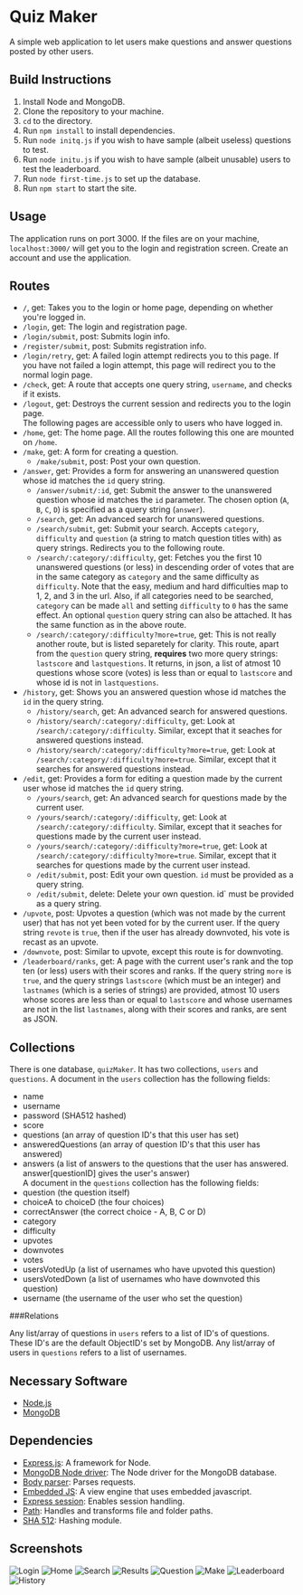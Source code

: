 Quiz Maker
==========

A simple web application to let users make questions and answer questions posted by other users.

Build Instructions
------------------

1. Install Node and MongoDB.
2. Clone the repository to your machine.
3. `cd` to the directory.
4. Run `npm install` to install dependencies.
5. Run `node initq.js` if you wish to have sample (albeit useless) questions to test.
6. Run `node initu.js` if you wish to have sample (albeit unusable) users to test the leaderboard.
6. Run `node first-time.js` to set up the database.
7. Run `npm start` to start the site.

Usage
-----

The application runs on port 3000. If the files are on your machine, `localhost:3000/` will get you to the login and
registration screen. Create an account and use the application.

Routes
------

* `/`, get: Takes you to the login or home page, depending on whether you're logged in.
* `/login`, get: The login and registration page.
* `/login/submit`, post: Submits login info.
* `/register/submit`, post: Submits registration info.
* `/login/retry`, get: A failed login attempt redirects you to this page. If you have not failed a login attempt, this page will redirect
you to the normal login page.
* `/check`, get: A route that accepts one query string, `username`, and checks if it exists.
* `/logout`, get: Destroys the current session and redirects you to the login page.  
The following pages are accessible only to users who have logged in.
* `/home`, get: The home page. All the routes following this one are mounted on `/home`.
* `/make`, get: A form for creating a question.
  * `/make/submit`, post: Post your own question.
* `/answer`, get: Provides a form for answering an unanswered question whose id matches the `id` query string.
  * `/answer/submit/:id`, get: Submit the answer to the unanswered question whose id matches the `id` parameter. The chosen option (`A`, 
  `B`, `C`, `D`) is specified as a query string (`answer`).
  * `/search`, get: An advanced search for unanswered questions.
  * `/search/submit`, get: Submit your search. Accepts `category`, `difficulty` and `question` (a string to match question titles with)
  as query strings. Redirects you to the following route.
  * `/search/:category/:difficulty`, get: Fetches you the first 10 unanswered questions (or less) in descending order of votes that are in the same category as `category` and the same difficulty as `difficulty`. Note that the easy, medium and hard difficulties map to 1, 2, and 3 in the url. Also, if all categories need to be searched,
  `category` can be made `all` and setting `difficulty` to `0` has the same effect. An optional `question` query string can also be attached.
  It has the same function as in the above route.
  * `/search/:category/:difficulty?more=true`, get: This is not really another route, but is listed separetely for clarity. This route, apart from the `question` query string, **requires** two more query strings: `lastscore` and `lastquestions`. It returns, in json, a list of atmost 10 questions whose score (votes) is less than or equal to `lastscore` and whose id is not in `lastquestions`.
* `/history`, get: Shows you an answered question whose id matches the `id` in the query string.
  * `/history/search`, get: An advanced search for answered questions.
  * `/history/search/:category/:difficulty`, get: Look at `/search/:category/:difficulty`. Similar, except that it seaches for answered questions instead.
  * `/history/search/:category/:difficulty?more=true`, get: Look at `/search/:category/:difficulty?more=true`. Similar, except that it searches
  for answered questions instead.
* `/edit`, get: Provides a form for editing a question made by the current user whose id matches the `id` query string.
  * `/yours/search`, get: An advanced search for questions made by the current user.
  * `/yours/search/:category/:difficulty`, get: Look at `/search/:category/:difficulty`. Similar, except that it seaches for questions made by the current user instead.
  * `/yours/search/:category/:difficulty?more=true`, get: Look at `/search/:category/:difficulty?more=true`. Similar, except that it searches
  for questions made by the current user instead.
  * `/edit/submit`, post: Edit your own question. `id` must be provided as a query string.
  * `/edit/submit`, delete: Delete your own question. id` must be provided as a query string.
* `/upvote`, post: Upvotes a question (which was not made by the current user) that has not yet been voted for by the current user. If the query string `revote` is `true`, then if the user has already downvoted, his vote is recast as an upvote.
* `/downvote`, post: Similar to upvote, except this route is for downvoting.
* `/leaderboard/ranks`, get: A page with the current user's rank and the top ten (or less) users with their scores and ranks. If the query string `more` is `true`, and the query strings `lastscore` (which must be an integer) and `lastnames` (which is a series of strings) are provided, atmost 10 users whose scores are less than or equal to `lastscore` and whose usernames are not in the list `lastnames`, along with their scores and ranks, are sent as JSON.

Collections
-----------

There is one database, `quizMaker`. It has two collections, `users` and `questions`. A document in the `users` collection has the following fields:
* name
* username
* password (SHA512 hashed)
* score
* questions (an array of question ID's that this user has set)
* answeredQuestions (an array of question ID's that this user has answered)
* answers (a list of answers to the questions that the user has answered. answer[questionID] gives the user's answer)  
A document in the `questions` collection has the following fields:
* question (the question itself)
* choiceA to choiceD (the four choices)
* correctAnswer (the correct choice - A, B, C or D)
* category
* difficulty
* upvotes
* downvotes
* votes
* usersVotedUp (a list of usernames who have upvoted this question)
* usersVotedDown (a list of usernames who have downvoted this question)
* username (the username of the user who set the question)

###Relations

Any list/array of questions in `users` refers to a list of ID's of questions. These ID's are the default ObjectID's set by MongoDB. Any list/array of users in `questions` refers to a list of usernames.

Necessary Software
------------------

* [Node.js](https://nodejs.org/)
* [MongoDB](https://www.mongodb.org/)

Dependencies
------------

* [Express.js](http://www.expressjs.com): A framework for Node.
* [MongoDB Node driver](http://mongodb.github.io/node-mongodb-native): The Node driver for the MongoDB database.
* [Body parser](https://github.com/expressjs/body-parser): Parses requests.
* [Embedded JS](http://www.embeddedjs.com): A view engine that uses embedded javascript.
* [Express session](https://github.com/expressjs/session): Enables session handling.
* [Path](https://nodejs.org/api/path.html): Handles and transforms file and folder paths.
* [SHA 512](https://www.npmjs.com/package/js-sha512): Hashing module.

Screenshots
-----------

![Login](/screenshots/Login.png)
![Home](/screenshots/Home.png)
![Search](/screenshots/Search.png)
![Results](/screenshots/Results.png)
![Question](/screenshots/Question.png)
![Make](/screenshots/Make.png)
![Leaderboard](/screenshots/Leaderboard.png)
![History](/screenshots/History.png)
